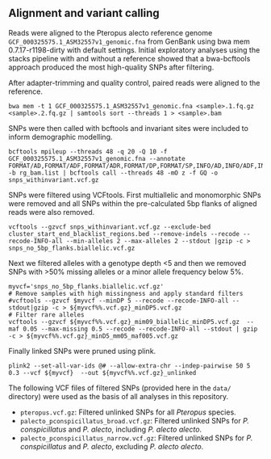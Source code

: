 ## Alignment and variant calling

Reads were aligned to the Pteropus alecto reference genome `GCF_000325575.1_ASM32557v1_genomic.fna` from GenBank using bwa mem 0.7.17-r1198-dirty with default settings. Initial exploratory analyses using the stacks pipeline with and without a reference showed that a bwa-bcftools approach produced the most high-quality SNPs after filtering. 

After adapter-trimming and quality control, paired reads were aligned to the reference.

```
bwa mem -t 1 GCF_000325575.1_ASM32557v1_genomic.fna <sample>.1.fq.gz  <sample>.2.fq.gz | samtools sort --threads 1 > <sample>.bam
```

SNPs were then called with bcftools and invariant sites were included to inform demographic modelling.
```
bcftools mpileup --threads 48 -q 20 -Q 10 -f GCF_000325575.1_ASM32557v1_genomic.fna --annotate FORMAT/AD,FORMAT/ADF,FORMAT/ADR,FORMAT/DP,FORMAT/SP,INFO/AD,INFO/ADF,INFO/ADR -b rg_bam.list | bcftools call --threads 48 -mO z -f GQ -o snps_withinvariant.vcf.gz
```

SNPs were filtered using VCFtools. First multiallelic and monomorphic SNPs were removed and all SNPs within the pre-calculated 5bp flanks of aligned reads were also removed. 

```
vcftools --gzvcf snps_withinvariant.vcf.gz --exclude-bed cluster_start_end_blacklist_regions.bed --remove-indels --recode --recode-INFO-all --min-alleles 2 --max-alleles 2 --stdout |gzip -c > snps_no_5bp_flanks.biallelic.vcf.gz
```

Next we filtered alleles with a genotype depth <5 and then we removed SNPs with >50% missing alleles or a minor allele frequency below 5%.

```
myvcf='snps_no_5bp_flanks.biallelic.vcf.gz'
# Remove samples with high missingness and apply standard filters
#vcftools --gzvcf $myvcf --minDP 5 --recode --recode-INFO-all --stdout|gzip -c > ${myvcf%%.vcf.gz}_minDP5.vcf.gz
# Filter rare alleles
vcftools --gzvcf ${myvcf%%.vcf.gz}_mim09_biallelic_minDP5.vcf.gz  --maf 0.05 --max-missing 0.5 --recode --recode-INFO-all --stdout | gzip -c > ${myvcf%%.vcf.gz}_minD5_mm05_maf005.vcf.gz
```

Finally linked SNPs were pruned using plink.
```
plink2 --set-all-var-ids @# --allow-extra-chr --indep-pairwise 50 5 0.3 --vcf ${myvcf}  --out ${myvcf%%.vcf.gz}_unlinked
```

The following VCF files of filtered SNPs (provided here in the `data/` directory) were used as the basis of all analyses in this repository.
 
* `pteropus.vcf.gz`: Filtered unlinked SNPs for all *Pteropus* species.
* `palecto_pconspicillatus_broad.vcf.gz`: Filtered unlinked SNPs for *P. conspicillatus* and *P. alecto*, including *P. alecto alecto*.
* `palecto_pconspicillatus_narrow.vcf.gz`: Filtered unlinked SNPs for *P. conspicillatus* and *P. alecto*, excluding *P. alecto alecto*.


